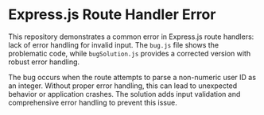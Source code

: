 # Express.js Route Handler Error

This repository demonstrates a common error in Express.js route handlers: lack of error handling for invalid input.  The `bug.js` file shows the problematic code, while `bugSolution.js` provides a corrected version with robust error handling.

The bug occurs when the route attempts to parse a non-numeric user ID as an integer.  Without proper error handling, this can lead to unexpected behavior or application crashes.  The solution adds input validation and comprehensive error handling to prevent this issue.
